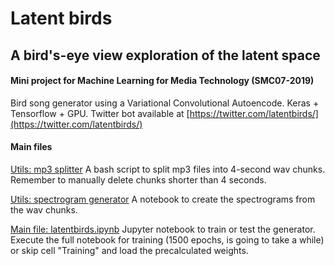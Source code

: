 # Latent birds
## A bird's-eye view exploration of the latent space
#### Mini project for Machine Learning for Media Technology (SMC07-2019)

Bird song generator using a Variational Convolutional Autoencode. Keras + Tensorflow + GPU. Twitter bot available at [https://twitter.com/latentbirds/](https://twitter.com/latentbirds/)

#### Main files
[Utils: mp3 splitter](utils/mp3_to_wav.command)
A bash script to split mp3 files into 4-second wav chunks. Remember to manually delete chunks shorter than 4 seconds.

[Utils: spectrogram generator](spectrograms.ipynb)
A notebook to create the spectrograms from the wav chunks.

[Main file: latentbirds.ipynb](latentbirds.ipynb)
Jupyter notebook to train or test the generator. Execute the full notebook for training (1500 epochs, is going to take a while) or skip cell "Training" and load the precalculated weights.

